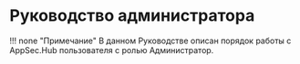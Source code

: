 # Руководство администратора

!!! none "Примечание"
    В данном Руководстве описан порядок работы с AppSec.Hub пользователя с ролью Администратор.